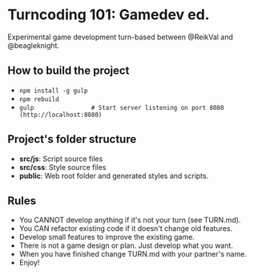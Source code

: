 Turncoding 101: Gamedev ed.                                                                                                                                                      
===========================

Experimental game development turn-based between @ReikVal and @beagleknight.

How to build the project
------------------------

* `npm install -g gulp`
* `npm rebuild`
* `gulp                # Start server listening on port 8080 (http://localhost:8080)`

Project's folder structure
--------------------------

* **src/js**: Script source files
* **src/css**: Style source files
* **public**: Web root folder and generated styles and scripts.

Rules
-----

* You CANNOT develop anything if it's not your turn (see TURN.md).
* You CAN refactor existing code if it doesn't change old features.
* Develop small features to improve the existing game.
* There is not a game design or plan. Just develop what you want.
* When you have finished change TURN.md with your partner's name.
* Enjoy!
